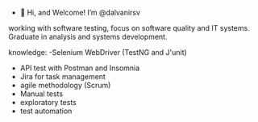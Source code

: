 - 👋 Hi, and Welcome! I’m @dalvanirsv

working with software testing, focus on software quality and IT systems. Graduate in analysis and systems development.

knowledge:
-Selenium WebDriver (TestNG and J'unit)
- API test with Postman and Insomnia 
- Jira for task management
- agile methodology (Scrum)
- Manual tests
- exploratory tests
- test automation

<!---
dalvanirsv/dalvanirsv is a ✨ special ✨ repository because its `README.md` (this file) appears on your GitHub profile.
You can click the Preview link to take a look at your changes.
--->
